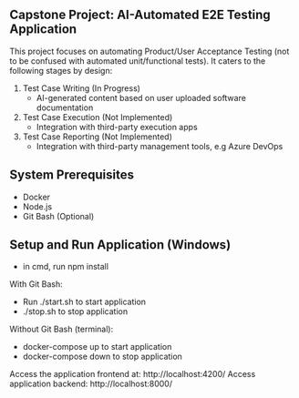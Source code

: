 ## Capstone Project: AI-Automated E2E Testing Application

This project focuses on automating Product/User Acceptance Testing (not to be confused with automated unit/functional tests).
It caters to the following stages by design:
1. Test Case Writing (In Progress)
   - AI-generated content based on user uploaded software documentation
2. Test Case Execution (Not Implemented)
   - Integration with third-party execution apps
3. Test Case Reporting (Not Implemented)
   - Integration with third-party management tools, e.g Azure DevOps

## System Prerequisites
- Docker
- Node.js
- Git Bash (Optional)

## Setup and Run Application (Windows)

- in cmd, run npm install 

With Git Bash:
- Run ./start.sh to start application
- ./stop.sh to stop application

Without Git Bash (terminal):
- docker-compose up to start application
- docker-compose down to stop application

Access the application frontend at: http://localhost:4200/
Access application backend: http://localhost:8000/
